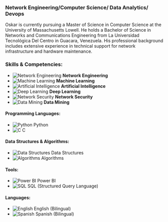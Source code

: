 
### **Network Engineering/Computer Science/ Data Analytics/ Devops**


Oskar is currently pursuing a Master of Science in Computer Science at the University of Massachusetts Lowell. He holds a Bachelor of Science in Networks and Communications Engineering from La Universidad Tecnológica Del Centro in Guacara, Venezuela. His professional background includes extensive experience in technical support for network infrastructure and hardware maintenance.

### Skills & Competencies:

- ![Network Engineering](https://img.icons8.com/ios-filled/50/000000/network.png) **Network Engineering**
- ![Machine Learning](https://img.icons8.com/ios-filled/50/000000/machine-learning.png) **Machine Learning**
- ![Artificial Intelligence](https://img.icons8.com/ios-filled/50/000000/artificial-intelligence.png) **Artificial Intelligence**
- ![Deep Learning](https://img.icons8.com/ios-filled/50/000000/neural-network.png) **Deep Learning**
- ![Network Security](https://img.icons8.com/ios-filled/50/000000/lock.png) **Network Security**
- ![Data Mining](https://img.icons8.com/ios-filled/50/000000/data-in-both-directions.png) **Data Mining**

#### Programming Languages:
- ![Python](https://img.icons8.com/ios-filled/50/000000/python.png) Python
- ![C](https://img.icons8.com/ios-filled/50/000000/c-programming.png) C

#### Data Structures & Algorithms:
- ![Data Structures](https://img.icons8.com/ios-filled/50/000000/flow-chart.png) Data Structures
- ![Algorithms](https://img.icons8.com/ios-filled/50/000000/algorithm.png) Algorithms

#### Tools:
- ![Power BI](https://img.icons8.com/ios-filled/50/000000/bi.png) Power BI
- ![SQL](https://img.icons8.com/ios-filled/50/000000/sql.png) SQL (Structured Query Language)

#### Languages:
- ![English](https://img.icons8.com/ios-filled/50/000000/usa.png) English (Bilingual)
- ![Spanish](https://img.icons8.com/ios-filled/50/000000/spain.png) Spanish (Bilingual)

<!--
**okrbd92/okrbd92** is a ✨ _special_ ✨ repository because its `README.md` (this file) appears on your GitHub profile.



Here are some ideas to get you started:

- 🔭 I’m currently working on ...
- 🌱 I’m currently learning ...
- 👯 I’m looking to collaborate on ...
- 🤔 I’m looking for help with ...
- 💬 Ask me about ...
- 📫 How to reach me: ...
- 😄 Pronouns: ...
- ⚡ Fun fact: ...
-->
